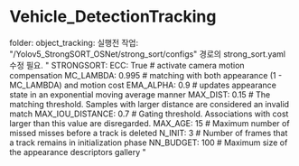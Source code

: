 # Vehicle_DetectionTracking

folder: object_tracking: 실행전 작업: "/Yolov5_StrongSORT_OSNet/strong_sort/configs" 경로의 strong_sort.yaml 수정 필요.
"
STRONGSORT:
  ECC: True              # activate camera motion compensation
  MC_LAMBDA: 0.995       # matching with both appearance (1 - MC_LAMBDA) and motion cost
  EMA_ALPHA: 0.9         # updates  appearance  state in  an exponential moving average manner
  MAX_DIST: 0.15          # The matching threshold. Samples with larger distance are considered an invalid match
  MAX_IOU_DISTANCE: 0.7  # Gating threshold. Associations with cost larger than this value are disregarded.
  MAX_AGE: 15            # Maximum number of missed misses before a track is deleted
  N_INIT: 3              # Number of frames that a track remains in initialization phase
  NN_BUDGET: 100         # Maximum size of the appearance descriptors gallery
"
